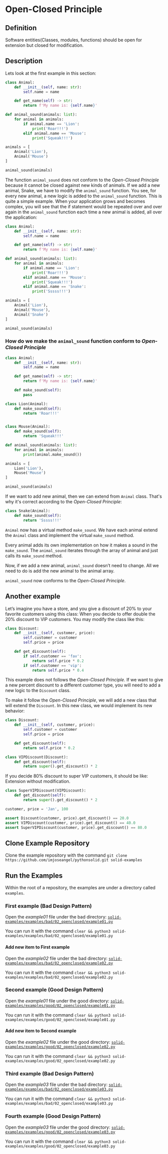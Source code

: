 # Open-Closed Principle

## Definition

Software entities(Classes, modules, functions) should be open for extension but closed for modification.

## Description

Lets look at the first example in this section:

```python
class Animal:
    def __init__(self, name: str):
        self.name = name

    def get_name(self) -> str:
        return f'My name is: {self.name}'

def animal_sound(animals: list):
    for animal in animals:
        if animal.name == 'Lion':
            print('Roar!!!')
        elif animal.name == 'Mouse':
            print('Squeak!!!')

animals = [
    Animal('Lion'),
    Animal('Mouse')
]

animal_sound(animals)
```

The function `animal_sound` does not conform to the *Open-Closed Principle* because it cannot be closed against new kinds of animals. If we add a new animal, Snake, we have to modify the `animal_sound` function. You see, for every new animal, a new logic is added to the `animal_sound` function. This is quite a simple example. When your application grows and becomes complex, you will see that the if statement would be repeated over and over again in the `animal_sound` function each time a new animal is added, all over the application:

```python
class Animal:
    def __init__(self, name: str):
        self.name = name

    def get_name(self) -> str:
        return f'My name is: {self.name}'

def animal_sound(animals: list):
    for animal in animals:
        if animal.name == 'Lion':
            print('Roar!!!')
        elif animal.name == 'Mouse':
            print('Squeak!!!')
        elif animal.name == 'Snake':
            print('Sssss!!!')

animals = [
    Animal('Lion'),
    Animal('Mouse'),
    Animal('Snake')
]

animal_sound(animals)
```

### How do we make the `animal_sound` function conform to *Open-Closed Principle*

```python
class Animal:
    def __init__(self, name: str):
        self.name = name

    def get_name(self) -> str:
        return f'My name is: {self.name}'

    def make_sound(self):
        pass

class Lion(Animal):
    def make_sound(self):
        return 'Roar!!!'


class Mouse(Animal):
    def make_sound(self):
        return 'Squeak!!!'

def animal_sound(animals: list):
    for animal in animals:
        print(animal.make_sound())

animals = [
    Lion('Lion'),
    Mouse('Mouse')
]

animal_sound(animals)
```

If we want to add new animal, then we can extend from `Animal` class. That's why it's correct according to the *Open-Closed Principle*:

```python
class Snake(Animal):
    def make_sound(self):
        return 'Sssss!!!'
```

`Animal` now has a virtual method `make_sound`. We have each animal extend the `Animal` class and implement the virtual `make_sound` method.

Every animal adds its own implementation on how it makes a sound in the `make_sound`. The `animal_sound` iterates through the array of animal and just calls its `make_sound` method.

Now, if we add a new animal, `animal_sound` doesn’t need to change. All we need to do is add the new animal to the animal array.

`animal_sound` now conforms to the *Open-Closed Principle*.

## Another example

Let’s imagine you have a store, and you give a discount of 20% to your favorite customers using this class: When you decide to offer double the 20% discount to VIP customers. You may modify the class like this:

```python
class Discount:
    def __init__(self, customer, price):
        self.customer = customer
        self.price = price

    def get_discount(self):
        if self.customer == 'fav':
            return self.price * 0.2
        if self.customer == 'vip':
            return self.price * 0.4
```

This example does not follows the *Open-Closed Principle*. If we want to give a new percent discount to a different customer type, you will need to add a new logic to the `Discount` class.

To make it follow the *Open-Closed Principle*, we will add a new class that will extend the `Discount`. In this new class, we would implement its new behavior:

```python
class Discount:
    def __init__(self, customer, price):
        self.customer = customer
        self.price = price

    def get_discount(self):
        return self.price * 0.2

class VIPDiscount(Discount):
    def get_discount(self):
        return super().get_discount() * 2
```

If you decide 80% discount to super VIP customers, it should be like: Extension without modification.

```python
class SuperVIPDiscount(VIPDiscount):
    def get_discount(self):
        return super().get_discount() * 2

customer, price = 'Jan', 100

assert Discount(customer, price).get_discount() == 20.0
assert VIPDiscount(customer, price).get_discount() == 40.0
assert SuperVIPDiscount(customer, price).get_discount() == 80.0
```

## Clone Example Repository

Clone the example repository with the command `git clone https://github.com/imjoseangel/pythonsolid.git solid-examples`

## Run the Examples

Within the root of a repository, the examples are under a directory called `examples`.

### First example (Bad Design Pattern)

Open the *example01* file under the bad directory: [`solid-examples/examples/bad/02_openclosed/example01.py`](examples/bad/02_openclosed/example01.py)

You can run it with the command `clear && python3 solid-examples/examples/bad/02_openclosed/example01.py`

#### Add new item to First example

Open the *example02* file under the bad directory: [`solid-examples/examples/bad/02_openclosed/example02.py`](examples/bad/02_openclosed/example02.py)

You can run it with the command `clear && python3 solid-examples/examples/bad/02_openclosed/example02.py`

### Second example (Good Design Pattern)

Open the *example01* file under the good directory: [`solid-examples/examples/good/02_openclosed/example01.py`](examples/good/02_openclosed/example01.py)

You can run it with the command `clear && python3 solid-examples/examples/good/02_openclosed/example01.py`

#### Add new item to Second example

Open the *example02* file under the good directory: [`solid-examples/examples/good/02_openclosed/example02.py`](examples/good/02_openclosed/example02.py)

You can run it with the command `clear && python3 solid-examples/examples/good/02_openclosed/example02.py`

### Third example (Bad Design Pattern)

Open the *example03* file under the bad directory: [`solid-examples/examples/bad/02_openclosed/example03.py`](examples/bad/02_openclosed/example03.py)

You can run it with the command `clear && python3 solid-examples/examples/bad/02_openclosed/example03.py`

### Fourth example (Good Design Pattern)

Open the *example03* file under the good directory: [`solid-examples/examples/good/02_openclosed/example03.py`](examples/good/02_openclosed/example03.py)

You can run it with the command `clear && python3 solid-examples/examples/good/02_openclosed/example03.py`

